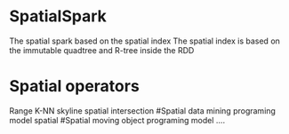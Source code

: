 # SpatialSpark
The spatial spark based on the spatial index
The spatial index is based on the immutable quadtree and R-tree inside the RDD
# Spatial operators 
Range 
K-NN 
skyline 
spatial intersection 
#Spatial data mining programing model
spatial 
#Spatial moving object programing model 
....

